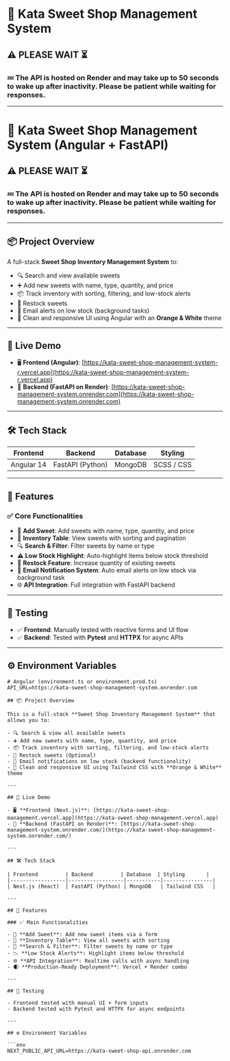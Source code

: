 # 🍬 Kata Sweet Shop Management System

## ⚠️ PLEASE WAIT ⏳
### 💤 The API is hosted on Render and may take up to **50 seconds** to wake up after inactivity. Please be patient while waiting for responses.

---
# 🍬 Kata Sweet Shop Management System (Angular + FastAPI)

## ⚠️ PLEASE WAIT ⏳
### 💤 The API is hosted on Render and may take up to **50 seconds** to wake up after inactivity. Please be patient while waiting for responses.

---

## 📦 Project Overview

A full-stack **Sweet Shop Inventory Management System** to:

- 🔍 Search and view available sweets
- ➕ Add new sweets with name, type, quantity, and price
- 📦 Track inventory with sorting, filtering, and low-stock alerts
- 🔁 Restock sweets
- 📩 Email alerts on low stock (background tasks)
- 🎨 Clean and responsive UI using Angular with an **Orange & White** theme

---

## 🚀 Live Demo

- 🖥️ **Frontend (Angular)**: [https://kata-sweet-shop-management-system-r.vercel.app](https://kata-sweet-shop-management-system-r.vercel.app)
- 🧠 **Backend (FastAPI on Render)**: [https://kata-sweet-shop-management-system.onrender.com](https://kata-sweet-shop-management-system.onrender.com)

---

## 🛠 Tech Stack

| Frontend      | Backend         | Database | Styling     |
|---------------|------------------|----------|--------------|
| Angular 14    | FastAPI (Python) | MongoDB  | SCSS / CSS   |

---

## 📁 Features

### ✅ Core Functionalities

- 🧁 **Add Sweet**: Add sweets with name, type, quantity, and price
- 📃 **Inventory Table**: View sweets with sorting and pagination
- 🔍 **Search & Filter**: Filter sweets by name or type
- ⚠️ **Low Stock Highlight**: Auto-highlight items below stock threshold
- 🔄 **Restock Feature**: Increase quantity of existing sweets
- 📩 **Email Notification System**: Auto email alerts on low stock via background task
- 🌐 **API Integration**: Full integration with FastAPI backend

---

## 🧪 Testing

- ✅ **Frontend**: Manually tested with reactive forms and UI flow
- ✅ **Backend**: Tested with **Pytest** and **HTTPX** for async APIs

---

## ⚙️ Environment Variables

```env
# Angular (environment.ts or environment.prod.ts)
API_URL=https://kata-sweet-shop-management-system.onrender.com

## 📦 Project Overview

This is a full-stack **Sweet Shop Inventory Management System** that allows you to:

- 🔍 Search & view all available sweets
- ➕ Add new sweets with name, type, quantity, and price
- 📦 Track inventory with sorting, filtering, and low-stock alerts
- 🔁 Restock sweets (Optional)
- 📩 Email notifications on low stock (backend functionality)
- 🎨 Clean and responsive UI using Tailwind CSS with **Orange & White** theme

---

## 🚀 Live Demo

- 🖥️ **Frontend (Next.js)**: [https://kata-sweet-shop-management.vercel.app](https://kata-sweet-shop-management.vercel.app)
- 🧠 **Backend (FastAPI on Render)**: [https://kata-sweet-shop-management-system.onrender.com/](https://kata-sweet-shop-management-system.onrender.com/)

---

## 🛠 Tech Stack

| Frontend         | Backend         | Database  | Styling       |
|------------------|------------------|-----------|----------------|
| Next.js (React)  | FastAPI (Python) | MongoDB   | Tailwind CSS   |

---

## 📁 Features

### ✅ Main Functionalities

- 🧁 **Add Sweet**: Add new sweet items via a form
- 📃 **Inventory Table**: View all sweets with sorting
- 🔎 **Search & Filter**: Filter sweets by name or type
- 📉 **Low Stock Alerts**: Highlight items below threshold
- 🌐 **API Integration**: Realtime calls with async handling
- 🌒 **Production-Ready Deployment**: Vercel + Render combo

---

## 🧪 Testing

- Frontend tested with manual UI + form inputs
- Backend tested with Pytest and HTTPX for async endpoints

---

## ⚙️ Environment Variables

```env
NEXT_PUBLIC_API_URL=https://kata-sweet-shop-api.onrender.com

